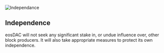 ![Independance](/assets/vision-core-principles/independance-icon160x160.svg)

Independence
---

eosDAC will not seek any significant stake in, or undue influence over, other block producers. It will also take appropriate measures to protect its own independence.